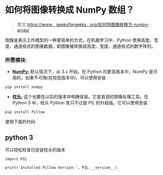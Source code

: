# 如何将图像转换成 NumPy 数组？

> 原文:[https://www . geeksforgeeks . org/如何将图像转换为 numpy-array/](https://www.geeksforgeeks.org/how-to-convert-images-to-numpy-array/)

图像是表示工作模型的一种更简单的方式。在机器学习中，Python 使用高度、宽度、通道格式的图像数据。即图像被转换成高度、宽度、通道格式的数字阵列。

### 所需模块:

*   [**NumPy:**](https://www.geeksforgeeks.org/python-numpy/) 默认情况下，从 3.x 开始，在 Python 的更高版本中，NumPy 是可用的，如果不可用(在较低版本中)，可以使用安装

```
pip install numpy
```

*   [**枕头:**](https://www.geeksforgeeks.org/python-pillow-a-fork-of-pil/) 这个也要在以后的版本中明确安装。它是首选的图像处理工具。在 Python 3 中，枕头 Python 库只不过是 PIL 的升级版。它可以使用安装

```
pip install Pillow
```

使用下面的代码

## python 3

可以轻松检查已安装枕头的版本

```
import PIL

print('Installed Pillow Version:', PIL.__version__)
```